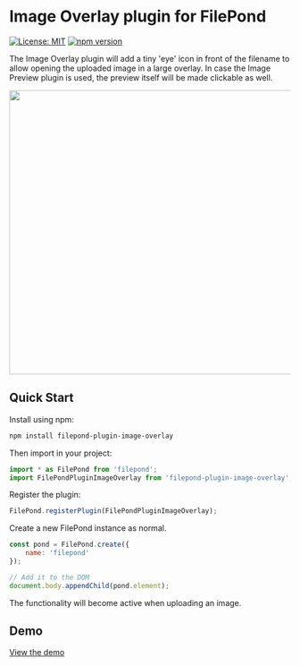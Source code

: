 # Image Overlay plugin for FilePond

[![License: MIT](https://img.shields.io/badge/license-MIT-blue.svg)](https://github.com/nielsboogaard/filepond-plugin-image-overlay/blob/master/LICENSE)
[![npm version](https://badge.fury.io/js/filepond-plugin-image-overlay.svg)](https://badge.fury.io/js/filepond-plugin-image-overlay)

The Image Overlay plugin will add a tiny 'eye' icon in front of the filename to allow opening the uploaded image in a large overlay. In case the Image Preview plugin is used, the preview itself will be made clickable as well.

<img src="https://github.com/nielsboogaard/filepond-plugin-image-overlay/blob/master/demo.gif?raw=true" width="508" alt=""/>


## Quick Start

Install using npm:

```bash
npm install filepond-plugin-image-overlay
```

Then import in your project:

```js
import * as FilePond from 'filepond';
import FilePondPluginImageOverlay from 'filepond-plugin-image-overlay';
```

Register the plugin:
```js
FilePond.registerPlugin(FilePondPluginImageOverlay);
```
Create a new FilePond instance as normal.
```js
const pond = FilePond.create({
    name: 'filepond'
});

// Add it to the DOM
document.body.appendChild(pond.element);
```
 The functionality will become active when uploading an image.


## Demo
[View the demo](https://nielsboogaard.github.io/filepond-plugin-image-overlay/)